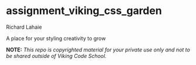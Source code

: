 assignment_viking_css_garden
============================

Richard Lahaie

A place for your styling creativity to grow


**NOTE:** *This repo is copyrighted material for your private use only and not to be shared outside of Viking Code School.*

